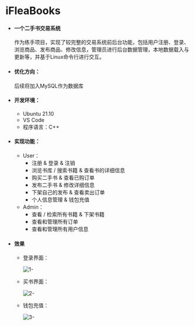 # iFleaBooks

- #### 一个二手书交易系统

  作为练手项目，实现了较完整的交易系统前后台功能，包括用户注册、登录、浏览商品、发布商品、修改信息，管理员进行后台数据管理，本地数据载入与更新等，并基于Linux命令行进行交互。

- #### 优化方向：

  后续将加入MySQL作为数据库

- #### 开发环境：

  - Ubuntu 21.10
  - VS Code
  - 程序语言：C++

- #### 实现功能：

  - User：
    - 注册 & 登录 & 注销
    - 浏览书库 / 搜索书籍 & 查看书的详细信息
    - 购买二手书 & 查看已购订单
    - 发布二手书 & 修改详细信息
    - 下架自己的发布 & 查看卖出订单
    - 个人信息管理 & 钱包充值
  - Admin：
    - 查看 / 检索所有书籍 & 下架书籍
    - 查看和管理所有订单
    - 查看和管理所有用户信息

- #### 效果

  - 登录界面：

    ![1-](C:\Users\-\Pictures\1-.png)

  - 买书界面：

    ![2-](C:\Users\-\Pictures\2-.png)

  - 钱包充值：

    ![3-](C:\Users\-\Pictures\3-.png)
